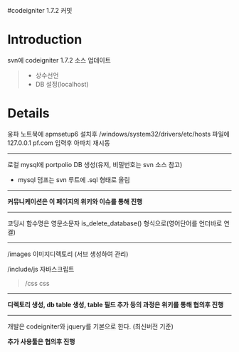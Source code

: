 #codeigniter 1.7.2 커밋

# Introduction #

svn에 codeigniter 1.7.2 소스 업데이트
> - 상수선언
> - DB 설정(localhost)

# Details #

웅파 노트북에 apmsetup6 설치후 /windows/system32/drivers/etc/hosts 파일에
127.0.0.1    pf.com  입력후 아파치 재시동

---

로컬 mysql에 portpolio DB 생성(유저, 비밀번호는 svn 소스 참고)
- mysql 덤프는 svn 루트에 .sql 형태로 올림

---

**커뮤니케이션은 이 페이지의 위키와 이슈를 통해 진행**

---

코딩시 함수명은 영문소문자 is\_delete\_database() 형식으로(영어단어를 언더바로 연결)

---

/images  이미지디렉토리 (서브 생성하여 관리)

/include/js    자바스크립트
> /css   css

---

**디렉토리 생성, db table 생성, table 필드 추가 등의 과정은 위키를 통해 협의후 진행**

---

개발은 codeigniter와 jquery를 기본으로 한다. (최신버전 기준)

**추가 사용툴은 협의후 진행**